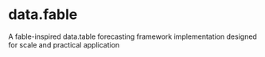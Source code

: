 # data.fable
A fable-inspired data.table forecasting framework implementation designed for scale and practical application
